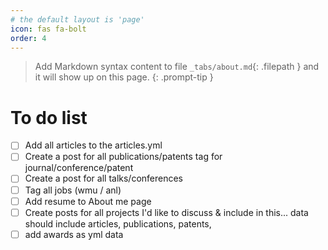 ```yaml
---
# the default layout is 'page'
icon: fas fa-bolt
order: 4
---
```


> Add Markdown syntax content to file `_tabs/about.md`{: .filepath } and it will show up on this page.
{: .prompt-tip }

# To do list
* [ ] Add all articles to the articles.yml
* [ ] Create a post for all publications/patents tag for journal/conference/patent
* [ ] Create a post for all talks/conferences
* [ ] Tag all jobs (wmu / anl)
* [ ] Add resume to About me page
* [ ] Create posts for all projects I'd like to discuss & include in this... data should include articles, publications, patents,
* [ ] add awards as yml data 